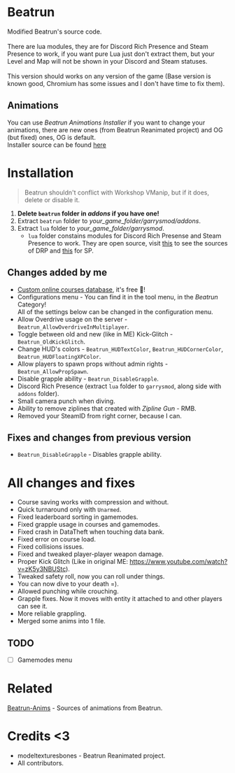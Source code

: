# Beatrun
Modified Beatrun's source code.<br><br>
There are lua modules, they are for Discord Rich Presence and Steam Presence to work, if you want pure Lua just don't extract them, but your Level and Map will not be shown in your Discord and Steam statuses.<br><br>
This version should works on any version of the game (Base version is known good, Chromium has some issues and I don't have time to fix them).

## Animations
You can use *Beatrun Animations Installer* if you want to change your animations, there are new ones (from Beatrun Reanimated project) and OG (but fixed) ones, OG is default.<br>
Installer source can be found [here](/BeatrunAnimInstaller/)

# Installation
> Beatrun shouldn't conflict with Workshop VManip, but if it does, delete or disable it.<br>
1. **Delete `beatrun` folder in *addons* if you have one!**
2. Extract `beatrun` folder to *your_game_folder/garrysmod/addons*.
3. Extract `lua` folder to *your_game_folder/garrysmod*.
	* `lua` folder constains modules for Discord Rich Presense and Steam Presence to work. They are open source, visit [this](https://github.com/fluffy-servers/gmod-discord-rpc) to see the sources of DRP and [this](https://github.com/YuRaNnNzZZ/gmcl_steamrichpresencer) for SP.

## Changes added by me
* [Custom online courses database](https://courses.beatrun.ru), it's free 🤯!
* Configurations menu - You can find it in the tool menu, in the *Beatrun* Category!\
All of the settings below can be changed in the configuration menu.
* Allow Overdrive usage on the server - `Beatrun_AllowOverdriveInMultiplayer`.
* Toggle between old and new (like in ME) Kick-Glitch - `Beatrun_OldKickGlitch`.
* Change HUD's colors - `Beatrun_HUDTextColor`, `Beatrun_HUDCornerColor`, `Beatrun_HUDFloatingXPColor`.
* Allow players to spawn props without admin rights - `Beatrun_AllowPropSpawn`.
* Disable grapple ability - `Beatrun_DisableGrapple`.
* Discord Rich Presence (extract `lua` folder to `garrysmod`, along side with `addons` folder).
* Small camera punch when diving.
* Ability to remove ziplines that created with *Zipline Gun* - RMB.
* Removed your SteamID from right corner, because I can.

## Fixes and changes from previous version
* `Beatrun_DisableGrapple` - Disables grapple ability.

# All changes and fixes
* Course saving works with compression and without.
* Quick turnaround only with `Unarmed`.
* Fixed leaderboard sorting in gamemodes.
* Fixed grapple usage in courses and gamemodes.
* Fixed crash in DataTheft when touching data bank.
* Fixed error on course load.
* Fixed collisions issues.
* Fixed and tweaked player-player weapon damage.
* Proper Kick Glitch (Like in original ME: https://www.youtube.com/watch?v=zK5y3NBUStc).
* Tweaked safety roll, now you can roll under things.
* You can now dive to your death =).
* Allowed punching while crouching.
* Grapple fixes. Now it moves with entity it attached to and other players can see it.
* More reliable grappling.
* Merged some anims into 1 file.

## TODO
- [ ] Gamemodes menu

# Related
[Beatrun-Anims](https://github.com/JonnyBro/beatrun-anims) - Sources of animations from Beatrun.

# Credits <3
* modeltexturesbones - Beatrun Reanimated project.
* All contributors.
